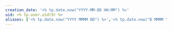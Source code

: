 ```yaml
---
creation_date: '<% tp.date.now("YYYY-MM-DD HH:MM") %>'
uid: <% tp.user.uid(9) %>
aliases: ['<% tp.date.now("YYYY MMMM DD") %>','<% tp.date.now("D MMMM YYYY") %>','<% tp.date.now("MMMM D, YYYY") %>']
---
```

